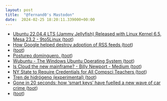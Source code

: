 ```yaml
---
layout: post
title:  "@fernand0's Mastodon"
date:  2024-02-25 18:20:11.339000+00:00
---
```

*  [Ubuntu 22.04.4 LTS (Jammy Jellyfish) Released with Linux Kernel 6.5, Mesa 23.2 - 9to5Linux  ](https://9to5linux.com/ubuntu-22-04-4-lts-jammy-jellyfish-released-with-linux-kernel-6-5-mesa-23-2) ([toot](https://mastodon.social/@fernand0/111993501210269562))
*  [How Google helped destroy adoption of RSS feeds ](https://openrss.org/blog/how-google-helped-destroy-adoption-of-rss-feed) ([toot](https://mastodon.social/@fernand0/111993322709750762))
*  [ ](https://mastodon.social/@Xucaen) ([toot](https://mastodon.social/@fernand0/111993170402680201))
*  [Postureo dominguero. ](https://avecesunafoto.wordpress.com/2024/02/25/postureo-dominguero) ([toot](https://mastodon.social/@fernand0/111993083057487387))
*  [Wubuntu - The Windows Ubuntu Operating System ](https://www.wubuntu.org) ([toot](https://mastodon.social/@fernand0/111993045906893721))
*  [Is Cloud the new mainframe? - Billy Newport - Medium ](https://medium.com/@billynewport/is-cloud-the-new-mainframe-e43133cac15) ([toot](https://mastodon.social/@fernand0/111992793962139654))
*  [NY State to Require Credentials for All Compsci Teachers ](https://www.govtech.com/education/k-12/ny-state-to-require-credentials-for-all-compsci-teacher) ([toot](https://mastodon.social/@fernand0/111992627259338730))
*  [Tren de hidrógeno (experimental) ](https://www.flickr.com/photos/fernand0/53529660967) ([toot](https://mastodon.social/@fernand0/111992550787527712))
*  [Gone in 20 seconds: how ‘smart keys’ have fuelled a new wave of car crime ](https://www.theguardian.com/money/2024/feb/24/smart-keys-car-crime-thieves-hi-tech-arms-rac) ([toot](https://mastodon.social/@fernand0/111992200332343977))
*  [ ](https://social.aguilera.soy/users/jorge) ([toot](https://mastodon.social/@fernand0/111987528946023433))
